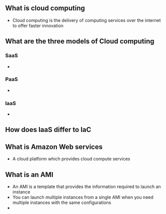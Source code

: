 

## What is cloud computing

- Cloud computing is the delivery of computing services over the internet to offer
faster innovation


## What are the three models of Cloud computing

### SaaS

-

### PaaS

-

### IaaS

-

## How does IaaS differ to IaC


## What is Amazon Web services

- A cloud platform which provides cloud compute services 

## What is an AMI

- An AMI is a template that provides the information required to launch an instance
- You can launch multiple instances from a single AMI when you need multiple instances
with the same configurations
-
